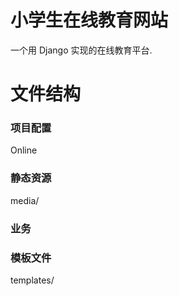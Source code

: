 # 小学生在线教育网站
一个用 Django 实现的在线教育平台.

# 文件结构
### 项目配置
Online

### 静态资源
media/

### 业务
### 模板文件
templates/